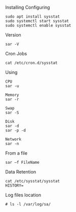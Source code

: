 Installing Configuring
```
sudo apt install sysstat
sudo systemctl start sysstat
sudo systemctl enable sysstat
```

Version
```
sar -V
```
Cron Jobs
```
cat /etc/cron.d/sysstat
```
Using 
```
CPU
sar -u

Memory
sar -r

Swap
sar -S

Disk
sar -d
sar -p -d

Network
sar -n

```
From a file
```
sar –f FileName
```

Data Retention
```
cat /etc/sysstat/sysstat
HISTORY=
```
Log files location
```
# ls -l /var/log/sa/
```
